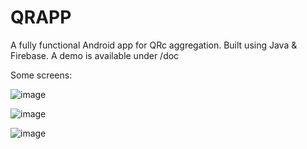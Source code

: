 # QRAPP

A fully functional Android app for QRc aggregation. Built using Java & Firebase.
A demo is available under /doc

Some screens:

![image](https://github.com/nh987/QRAPP/assets/100050962/66c64856-c534-4a8f-a3a5-de656fb60b1d)

![image](https://github.com/nh987/QRAPP/assets/100050962/a4b1ec40-10ed-4dc4-98b3-d018feb02909)

![image](https://github.com/nh987/QRAPP/assets/100050962/cf3d05c1-56d5-4899-bc06-3752ceea1c77)



